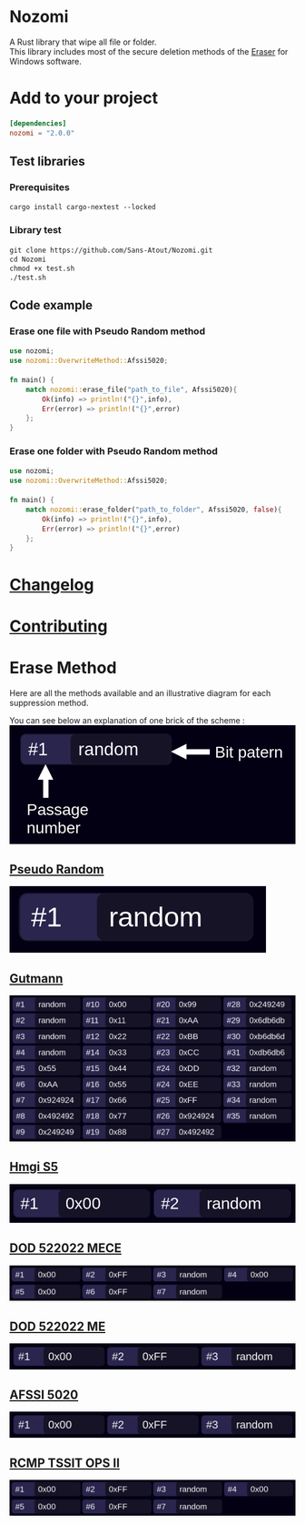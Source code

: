 # Nozomi

A Rust library that wipe all file or folder. \
This library includes most of the secure deletion methods of the [Eraser](https://eraser.heidi.ie) for Windows software.

# Add to your project
```toml
[dependencies]
nozomi = "2.0.0"
```

## Test libraries
### Prerequisites 
```shell
cargo install cargo-nextest --locked 
```

### Library test
```shell
git clone https://github.com/Sans-Atout/Nozomi.git
cd Nozomi
chmod +x test.sh
./test.sh
```

## Code example
### Erase one file with Pseudo Random method
```rust
use nozomi;
use nozomi::OverwriteMethod::Afssi5020;

fn main() {
    match nozomi::erase_file("path_to_file", Afssi5020){
        Ok(info) => println!("{}",info),
        Err(error) => println!("{}",error)
    };
}
```

### Erase one folder with Pseudo Random method
```rust
use nozomi;
use nozomi::OverwriteMethod::Afssi5020;

fn main() {
    match nozomi::erase_folder("path_to_folder", Afssi5020, false){
        Ok(info) => println!("{}",info),
        Err(error) => println!("{}",error)
    };
}
```
# [Changelog](CHANGELOG.md)
# [Contributing](CONTRIBUTING.md)

# Erase Method
Here are all the methods available and an illustrative diagram for each suppression method.

You can see below an explanation of one brick of the scheme :
![explanation of diagram](images/explanation.png)

## [Pseudo Random](https://www.lifewire.com/data-sanitization-methods-2626133#toc-random-data)
![pseudo random erase method](images/pseudo_random.png)

## [Gutmann](https://en.wikipedia.org/wiki/Gutmann_method)

![gutmann erase method](images/gutmann.png)

## [Hmgi S5](https://www.bitraser.com/knowledge-series/data-destruction-standards-and-guidelines.php)

![HMGI S5 erase method](images/hmgi_s5.png)

## [DOD 522022 MECE](https://www.bitraser.com/article/DoD-5220-22-m-standard-for-drive-erasure.php)

![DOD 522022 MECE erase method](images/dod_522022_mece.png)

## [DOD 522022 ME](https://www.bitraser.com/article/DoD-5220-22-m-standard-for-drive-erasure.php)
![DOD 522022 ME erase method](images/DOD_522022_ME.png)

## [AFSSI 5020](https://www.lifewire.com/data-sanitization-methods-2626133#toc-afssi-5020)
![AFSSI 5020 erase method](images/AFSSI_5020.png)

## [RCMP TSSIT OPS II](https://www.datadestroyers.eu/technology/rcmp_tssit_ops-2.html)
![RCMP TSSIT OPS II](images/RCMP_TSSIT_OPS_II.png)